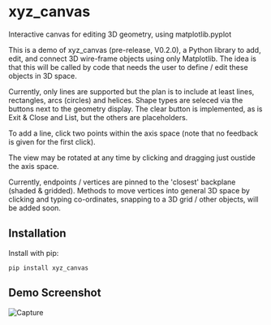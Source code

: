 # xyz_canvas
Interactive canvas for editing 3D geometry, using matplotlib.pyplot

This is a demo of xyz_canvas (pre-release, V0.2.0), a Python library to add, edit, and connect 3D wire-frame objects
using only Matplotlib. The idea is that this will be called by code that needs the 
user to define / edit these objects in 3D space.

Currently, only lines are supported but the plan is to include at least lines, rectangles, 
arcs (circles) and helices. Shape types are seleced via the buttons next to the geometry display.
The clear button is implemented, as is Exit & Close and List, but the others are placeholders.

To add a line, click two points within the axis space (note that no feedback is given for the first click).

The view may be rotated at any time by clicking and dragging just oustide the axis space.

Currently, endpoints / vertices are pinned to the 'closest' backplane (shaded & gridded).
Methods to move vertices into general 3D space by clicking and typing co-ordinates,
snapping to a 3D grid / other objects,  will be added soon.

## Installation
Install with pip:
```
pip install xyz_canvas
```

## Demo Screenshot
![Capture](https://github.com/user-attachments/assets/bef782f9-881b-49ec-9d26-ba7cdd4d5867)
